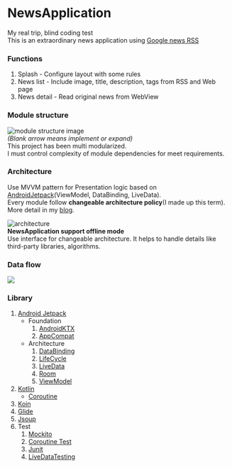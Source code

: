 # NewsApplication
My real trip, blind coding test  
This is an extraordinary news application using [Google news RSS](https://news.google.com/rss?hl=ko&gl=KR&ceid=KR:ko)  

### Functions
1. Splash - Configure layout with some rules
2. News list - Include image, title, description, tags from RSS and Web page
3. News detail - Read original news from WebView  

### Module structure
![module structure image](https://user-images.githubusercontent.com/36754680/77821836-94f9f700-7130-11ea-9515-49adc1c2ce44.png)  
_(Blank arrow means implement or expand)_  
This project has been multi modularized.  
I must control complexity of module dependencies for meet requirements.  

### Architecture
Use MVVM pattern for Presentation logic based on [AndroidJetpack](https://developer.android.com/jetpack/?gclid=Cj0KCQiAwP3yBRCkARIsAABGiPoQ4aLdFUSMcbfMnK9F39SH7PUfBiX9eUtjrwwH0w_oZPKtGnmGzfgaAq1FEALw_wcB)(ViewModel, DataBinding, LiveData).  
Every module follow **changeable architecture policy**(I made up this term).  
More detail in my [blog](https://medium.com/@dikolight203/%EA%B5%90%EC%B2%B4-%EA%B0%80%EB%8A%A5%ED%95%9C-%EC%95%88%EB%93%9C%EB%A1%9C%EC%9D%B4%EB%93%9C-%EC%95%84%ED%82%A4%ED%85%8D%EC%B2%98-af1bff55715).
  
![architecture](https://user-images.githubusercontent.com/36754680/77822577-66334f00-7137-11ea-945b-448a25014fce.png)  
**NewsApplication support offline mode**  
Use interface for changeable architecture. It helps to handle details like third-party libraries, algorithms.  

### Data flow
![](https://user-images.githubusercontent.com/36754680/77823110-1efb8d00-713c-11ea-8490-bc1725d613e0.png)

### Library
1. [Android Jetpack](https://developer.android.com/jetpack?hl=ko)  
    * Foundation
        1. [AndroidKTX](https://developer.android.com/kotlin/ktx)
        2. [AppCompat](https://developer.android.com/topic/libraries/support-library/packages#v7-appcompat)
    * Architecture
        1. [DataBinding](https://developer.android.com/topic/libraries/data-binding)
        2. [LifeCycle](https://developer.android.com/topic/libraries/architecture/lifecycle)
        3. [LiveData](https://developer.android.com/topic/libraries/architecture/livedata)
        4. [Room](https://developer.android.com/topic/libraries/architecture/room)
        5. [ViewModel](https://developer.android.com/topic/libraries/architecture/viewmodel)
2. [Kotlin](https://github.com/JetBrains/kotlin)
    * [Coroutine](https://github.com/Kotlin/kotlinx.coroutines)
3. [Koin](https://github.com/InsertKoinIO/koin)
4. [Glide](https://github.com/bumptech/glide)
5. [Jsoup](https://github.com/jhy/jsoup)
6. Test
    1. [Mockito](https://github.com/mockito/mockito)
    2. [Coroutine Test](https://github.com/Kotlin/kotlinx.coroutines/tree/master/kotlinx-coroutines-test)
    3. [Junit](https://github.com/junit-team/junit4)
    4. [LiveDataTesting](https://github.com/jraska/livedata-testing)

  
